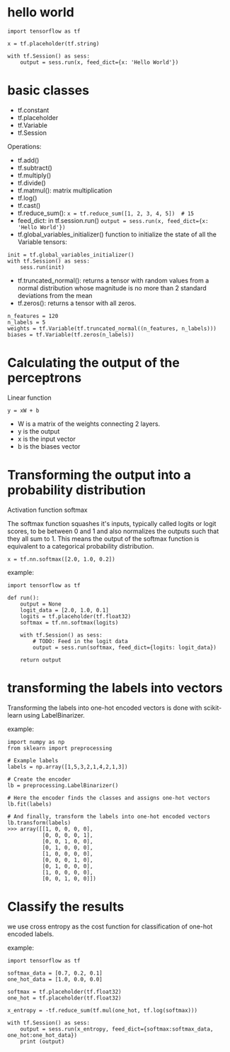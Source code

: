 # hello world
```
import tensorflow as tf

x = tf.placeholder(tf.string)

with tf.Session() as sess:
    output = sess.run(x, feed_dict={x: 'Hello World'})
```

# basic classes
- tf.constant
- tf.placeholder
- tf.Variable
- tf.Session

Operations:
- tf.add()
- tf.subtract()
- tf.multiply()
- tf.divide()
- tf.matmul(): matrix multiplication
- tf.log()
- tf.cast()
- tf.reduce_sum(): ```x = tf.reduce_sum([1, 2, 3, 4, 5])  # 15```
- feed_dict: in tf.session.run() ```output = sess.run(x, feed_dict={x: 'Hello World'})```
- tf.global_variables_initializer() function to initialize the state of all the Variable tensors:
```
init = tf.global_variables_initializer()
with tf.Session() as sess:
    sess.run(init)
```
- tf.truncated_normal(): returns a tensor with random values from a normal distribution whose magnitude is no more than 2 standard deviations from the mean
- tf.zeros(): returns a tensor with all zeros.
```
n_features = 120
n_labels = 5
weights = tf.Variable(tf.truncated_normal((n_features, n_labels)))
biases = tf.Variable(tf.zeros(n_labels))
```

# Calculating the output of the perceptrons
Linear function

```y = xW + b```

- W is a matrix of the weights connecting 2 layers.
- y is the output
- x is the input vector
- b is the biases vector

# Transforming the output into a probability distribution
Activation function softmax

The softmax function squashes it's inputs, typically called logits or logit scores, to be between 0 and 1 and also normalizes the outputs such that they all sum to 1. This means the output of the softmax function is equivalent to a categorical probability distribution.
```
x = tf.nn.softmax([2.0, 1.0, 0.2])
```

example:
```
import tensorflow as tf

def run():
    output = None
    logit_data = [2.0, 1.0, 0.1]
    logits = tf.placeholder(tf.float32)
    softmax = tf.nn.softmax(logits)   
    
    with tf.Session() as sess:
        # TODO: Feed in the logit data
        output = sess.run(softmax, feed_dict={logits: logit_data})
    
    return output
```

# transforming the labels into vectors
Transforming the labels into one-hot encoded vectors is done with scikit-learn using LabelBinarizer.

example:
```
import numpy as np
from sklearn import preprocessing

# Example labels
labels = np.array([1,5,3,2,1,4,2,1,3])

# Create the encoder
lb = preprocessing.LabelBinarizer()

# Here the encoder finds the classes and assigns one-hot vectors 
lb.fit(labels)

# And finally, transform the labels into one-hot encoded vectors
lb.transform(labels)
>>> array([[1, 0, 0, 0, 0],
           [0, 0, 0, 0, 1],
           [0, 0, 1, 0, 0],
           [0, 1, 0, 0, 0],
           [1, 0, 0, 0, 0],
           [0, 0, 0, 1, 0],
           [0, 1, 0, 0, 0],
           [1, 0, 0, 0, 0],
           [0, 0, 1, 0, 0]])
```

# Classify the results
we use cross entropy as the cost function for classification of one-hot encoded labels.



example:
```
import tensorflow as tf

softmax_data = [0.7, 0.2, 0.1]
one_hot_data = [1.0, 0.0, 0.0]

softmax = tf.placeholder(tf.float32)
one_hot = tf.placeholder(tf.float32)

x_entropy = -tf.reduce_sum(tf.mul(one_hot, tf.log(softmax)))

with tf.Session() as sess:
    output = sess.run(x_entropy, feed_dict={softmax:softmax_data, one_hot:one_hot_data})
    print (output)
```
